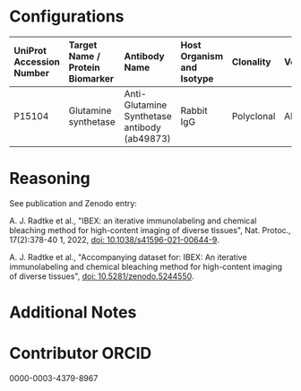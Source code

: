 # Configurations

| UniProt Accession Number   | Target Name / Protein Biomarker   | Antibody Name                                | Host Organism and Isotype   | Clonality   | Vendor   | Catalog Number   | Conjugate    | RRID      | Application   | Method        | Tissue Preservation   | Tissue      | Detergent         | Antigen Retrieval Conditions   | Dye Inactivation Conditions   | Result   | Agree        | Disagree   |
|:---------------------------|:----------------------------------|:---------------------------------------------|:----------------------------|:------------|:---------|:-----------------|:-------------|:----------|:--------------|:--------------|:----------------------|:------------|:------------------|:-------------------------------|:------------------------------|:---------|:-------------|:-----------|
| P15104                     | Glutamine synthetase              | Anti-Glutamine Synthetase antibody (ab49873) | Rabbit IgG                  | Polyclonal  | Abcam    | Ab49873          | Unconjugated | AB_880241 | IHC-Fr        | IBEX2D Manual | 1% PFA Fixed Frozen   | Human liver | 0.3% Triton-X-100 |                                | 1 mg/ml LiBH4 15 minutes      | Success  | [+](#reason1) |            |

# Reasoning

<a name="reason1"></a>
See publication and Zenodo entry:

A. J. Radtke et al., "IBEX: an iterative immunolabeling and chemical bleaching
 method for high-content imaging of diverse tissues", Nat. Protoc., 17(2):378-40
1, 2022, [doi: 10.1038/s41596-021-00644-9](https://doi.org/10.1038/s41596-021-00644-9).

A. J. Radtke et al., "Accompanying dataset for: IBEX: An iterative immunolabeling and chemical 
bleaching method for high-content imaging of diverse tissues",
[doi: 10.5281/zenodo.5244550](https://doi.org/10.5281/zenodo.5244551).


# Additional Notes

# Contributor ORCID

0000-0003-4379-8967
